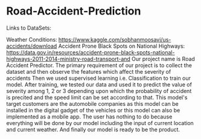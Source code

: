 # Road-Accident-Prediction
Links to DataSets:

Weather Conditions: https://www.kaggle.com/sobhanmoosavi/us-accidents/download
Accident Prone Black Spots on National Highways: https://data.gov.in/resources/accident-prone-black-spots-national-highways-2011-2014-ministry-road-transport-and
Our project name is Road Accident Predictor. The primary requirement of our project is to collect the dataset and then observe the features which affect the severity of accidents Then we used supervised learning i.e. Classification to train our model. After training, we tested our data and used it to predict the value of severity among 1, 2 or 3 depending upon which the probability of accident is precited and the speed limit can be set according to that. This model's target customers are the automobile companies as this model can be installed in the digital gadget of the vehicles or this model can also be implemented as a mobile app. The user has nothing to do because everything will be done by our model including the input of current location and current weather. And finally our model is ready to be the product.
